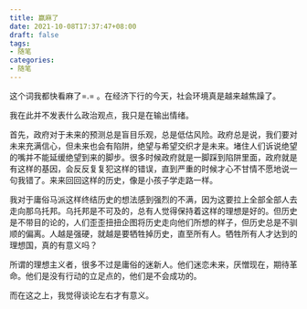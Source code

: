 ```yaml
---
title: 赢麻了
date: 2021-10-08T17:37:47+08:00
draft: false
tags:
- 随笔
categories:
- 随笔
---
```


这个词我都快看麻了=.= 。在经济下行的今天，社会环境真是越来越焦躁了。

我在此并不发表什么政治观点，我只是在输出情绪。

首先，政府对于未来的预测总是盲目乐观，总是低估风险。政府总是说，我们要对未来充满信心，但未来也会有陷阱，绝望与希望交织才是未来。堵住人们诉说绝望的嘴并不能延缓绝望到来的脚步。很多时候政府就是一脚踩到陷阱里面，政府就是有这样的基因，会反反复复犯这样的错误，直到严重的时候才心不甘情不愿地说一句我错了。来来回回这样的历史，像是小孩子学走路一样。

我对于庸俗马派这样终结历史的想法感到强烈的不满，因为这要拉上全部全部人去走向那乌托邦。乌托邦是不可及的，总有人觉得保持着这样的理想是好的。但历史是不带目的论的，人们歪歪扭扭企图将历史走向他们所想的样子，但历史总是不驯顺的偏离。人越是强硬，就越是要牺牲掉历史，直至所有人。牺牲所有人才达到的理想国，真的有意义吗？

所谓的理想主义者，很多不过是庸俗的迷新人。他们迷恋未来，厌憎现在，期待革命。他们是没有行动的立足点的，他们是不会成功的。

而在这之上，我觉得谈论左右才有意义。
